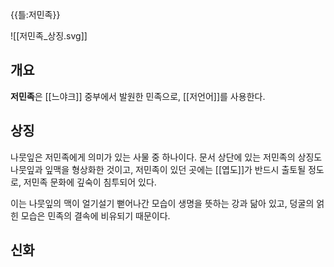 {{틀:저민족}}

![[저민족_상징.svg]]

## 개요
**저민족**은 [[느야크]] 중부에서 발원한 민족으로, 
[[저언어]]를 사용한다.

## 상징
나뭇잎은 저민족에게 의미가 있는 사물 중 하나이다. 
문서 상단에 있는 저민족의 상징도 나뭇잎과 잎맥을 형상화한 것이고, 
저민족이 있던 곳에는 [[엽도]]가 반드시 출토될 정도로, 
저민족 문화에 깊숙이 침투되어 있다.

이는 나뭇잎의 맥이 얼기설기 뻗어나간 모습이 
생명을 뜻하는 강과 닮아 있고, 덩굴의 얽힌 모습은 
민족의 결속에 비유되기 때문이다.

## 신화
